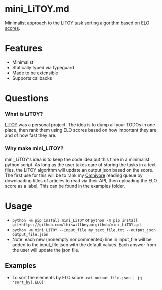 # mini_LiTOY.md
Minimalist approach to the [LiTOY task sorting algorithm](https://github.com/thiswillbeyourgithub/LiTOY-aka-List-that-Outlives-You) based on [ELO scores](https://en.wikipedia.org/wiki/Elo_rating_system).

# Features
* Minimalist
* Statically typed via typeguard
* Made to be extensible
* Supports callbacks

# Questions

### What is LiTOY?
[LiTOY](https://github.com/thiswillbeyourgithub/LiTOY-aka-List-that-Outlives-You) was a personal project. The idea is to dump all your TODOs in one place, then rank them using ELO scores based on how important they are and of how fast they are.

### Why make mini_LiTOY?
mini_LiTOY's idea is to keep the code idea but this time in a minimalist python script. As long as the user takes care of storing the tasks in a text files, the LiTOY algorithm will update an output json based on the score. The first use for this will be to rank my [Omnivore](https://github.com/omnivore-app/omnivore) reading queue by downloading titles of articles to read via their API, then uploading the ELO score as a label. This can be found in the examples folder.

# Usage
* `python -m pip install mini_LiTOY` or `python -m pip install git+https://github.com/thiswillbeyourgithub/mini_LiTOY.git`
* `python -m mini_LiTOY --input_file my_text_file.txt --output_json output_file.json`
* Note: each new (nonempty nor commented) line in input_file will be added to the input_file.json with the default values. Each answer from the user will update the json file.

## Examples
* To sort the elements by ELO score: `cat output_file.json | jq 'sort_by(.ELO)'`
